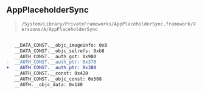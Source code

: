 ## AppPlaceholderSync

> `/System/Library/PrivateFrameworks/AppPlaceholderSync.framework/Versions/A/AppPlaceholderSync`

```diff

   __DATA_CONST.__objc_imageinfo: 0x8
   __DATA_CONST.__objc_selrefs: 0xb8
   __AUTH_CONST.__auth_got: 0x980
-  __AUTH_CONST.__auth_ptr: 0x370
+  __AUTH_CONST.__auth_ptr: 0x380
   __AUTH_CONST.__const: 0x420
   __AUTH_CONST.__objc_const: 0x508
   __AUTH.__objc_data: 0x140

```
